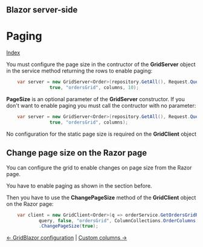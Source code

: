 ## Blazor server-side

# Paging

[Index](Documentation.md)

You must configure the page size in the contructor of the **GridServer** object in the service method returning the rows to enable paging:

```c#
    var server = new GridServer<Order>(repository.GetAll(), Request.Query,
                true, "ordersGrid", columns, 10);
```

**PageSize** is an optional parameter of the **GridServer** constructor. If you don't want to enable paging you must call the contructor with no parameter:

```c#
    var server = new GridServer<Order>(repository.GetAll(), Request.Query,
                true, "ordersGrid", columns);
```

No configuration for the static page size is required on the **GridClient** object

## Change page size on the Razor page

You can configure the grid to enable changes on page size from the Razor page.

You have to enable paging as shown in the section before.

Then you have to use the **ChangePageSize** method of the **GridClient** object on the Razor page:

```c#
    var client = new GridClient<Order>(q => orderService.GetOrdersGridRows(ColumnCollections.OrderColumns, q),
            query, false, "ordersGrid", ColumnCollections.OrderColumns, locale)
            .ChangePageSize(true);
```

[<- GridBlazor configuration](GridBlazor_configuration.md) | [Custom columns ->](Custom_columns.md)